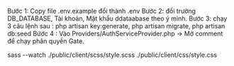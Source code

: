 <!-- Các bước chạy dự án. -->

Bước 1: Copy file .env.example đổi thành .env
Bước 2: đổi trường DB_DATABASE, Tài khoản, Mật khẩu ddataabase theo ý mình.
Bước 3: chạy 3 câu lệnh sau : php artisan key:generate, php artisan migrate, php artisan db:seed
Bứớc 4 : Vào Providers/AuthServiceProvider.php -> Mở comment để chạy phân quyền Gate.

<!-- Câu lệnh chạy sass -->

sass --watch ./public/client/scss/style.scss ./public/client/css/style.css
